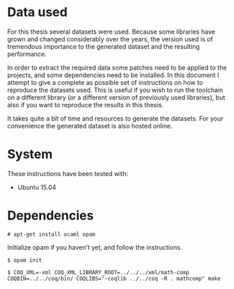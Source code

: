 # Data used
For this thesis several datasets were used. Because some libraries have grown and changed considerably over the years, the version used is of tremendous importance to the generated dataset and the resulting performance.

In order to extract the required data some patches need to be applied to the projects, and some dependencies need to be installed. In this document I attempt to give a complete as possible set of instructions on how to reproduce the datasets used.
This is useful if you wish to run the toolchain on a different library (or a different version of previously used libraries), but also if you want to reproduce the results in this thesis.

It takes quite a bit of time and resources to generate the datasets.
For your convenience the generated dataset is also hosted online.

# System
These instructions have been tested with:
* Ubuntu 15.04

# Dependencies
```
# apt-get install ocaml opam
```

Initialize opam if you haven't yet, and follow the instructions.
```
$ opam init
```

```
$ COQ_XML=-xml COQ_XML_LIBRARY_ROOT=../../../xml/math-comp COQBIN=../../coq/bin/ COQLIBS="-coqlib ../../coq -R . mathcomp" make
```
